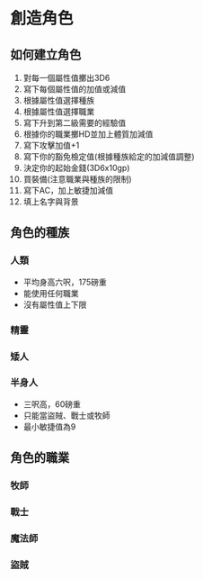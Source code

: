 # 創造角色
## 如何建立角色
1. 對每一個屬性值擲出3D6
2. 寫下每個屬性值的加值或減值
3. 根據屬性值選擇種族
4. 根據屬性值選擇職業
5. 寫下升到第二級需要的經驗值
6. 根據你的職業擲HD並加上體質加減值
7. 寫下攻擊加值+1
8. 寫下你的豁免檢定值(根據種族給定的加減值調整)
9. 決定你的起始金錢(3D6x10gp)
10. 買裝備(注意職業與種族的限制)
11. 寫下AC，加上敏捷加減值
12. 填上名字與背景
## 角色的種族
### 人類
* 平均身高六呎，175磅重
* 能使用任何職業
* 沒有屬性值上下限
### 精靈
### 矮人
### 半身人
* 三呎高，60磅重
* 只能當盜賊、戰士或牧師
* 最小敏捷值為9
## 角色的職業
### 牧師
### 戰士
### 魔法師
### 盜賊
